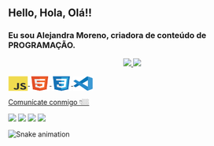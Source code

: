 
## Hello, Hola, Olá!!
### Eu sou Alejandra Moreno, criadora de conteúdo de PROGRAMAÇÃO.

<div align="center">
  <a href="https://github.com/AlejandraMorenoDeMavarez">
  <img height="180em" src="https://github-readme-stats.vercel.app/api?username=AlejandraMorenoDeMavarez&show_icons=true&theme=dracula&include_all_commits=true&count_private=true"/>
  <img height="180em" src="https://github-readme-stats.vercel.app/api/top-langs/?username=AlejandraMorenoDeMavarez&layout=compact&langs_count=7&theme=dracula"/>
</div>
  
<div style="display: inline_block"><br>
  <img align = "center" alt = "Rafa-javascript" height="30" width = "40" src="https://raw.githubusercontent.com/devicons/devicon/master/icons/javascript/javascript-original.svg">
  <img align="center" alt="Rafa-HTML" height="30" width="40" src="https://raw.githubusercontent.com/devicons/devicon/master/icons/html5/html5-original.svg">
  <img align="center" alt="Rafa-CSS" height="30" width="40" src="https://raw.githubusercontent.com/devicons/devicon/master/icons/css3/css3-original.svg">
   <img align = "center" alt ="Rafa-vscode" height="30" width="40"
 src="https://raw.githubusercontent.com/devicons/devicon/master/icons/vscode/vscode-original.svg">
</div>
  
 Comunícate conmigo 👇🏼
  
<div>
   <a href="https://www.facebook.com/alejandra.morenodemavarez/" target=_blank"><img src="https://img.shields.io/badge/Facebook-1877F2?style=for-the-badge&logo=facebook&logoColor=white" target="_blank"></a>
  <a href="https://instagram.com/los_mavarezmoreno" target="_blank"><img src="https://img.shields.io/badge/-Instagram-%23E4405F?style=for-the-badge&logo=instagram&logoColor=white" target="_blank"></a>
 	 <a href = "mailto:aledemavarez125@gmail.com"><img src="https://img.shields.io/badge/-Gmail-%23333?style=for-the-badge&logo=gmail&logoColor=white" target="_blank"></a>
  <a href="https://www.linkedin.com/in/alejandra-moreno-de-mavarez-767b921ab" target="_blank"><img src="https://img.shields.io/badge/-LinkedIn-%230077B5?style=for-the-badge&logo=linkedin&logoColor=white" target="_blank"></a> 

 ![Snake animation](https://github.com/AlejandraMorenoDeMavarez/AlejandraMorenoDeMavarez/blob/output/github-contribution-grid-snake.svg)
</div>

